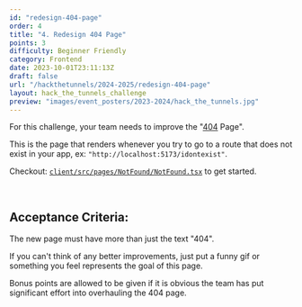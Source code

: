 ```yaml
---
id: "redesign-404-page"
order: 4
title: "4. Redesign 404 Page"
points: 3
difficulty: Beginner Friendly
category: Frontend
date: 2023-10-01T23:11:13Z
draft: false
url: "/hackthetunnels/2024-2025/redesign-404-page"
layout: hack_the_tunnels_challenge
preview: "images/event_posters/2023-2024/hack_the_tunnels.jpg"
---
```


For this challenge, your team needs to improve the "[404](https://developer.mozilla.org/en-US/docs/Web/HTTP/Status/404) Page". 

This is the page that renders whenever you try to go to a route that does not exist in your app, ex: `"http://localhost:5173/idontexist"`.

Checkout: [`client/src/pages/NotFound/NotFound.tsx`](https://github.com/CarletonComputerScienceSociety/hack-the-tunnels-starter-2024/blob/main/client/src/pages/NotFound/NotFound.tsx) to get started.

<br/>

## Acceptance Criteria:

The new page must have more than just the text "404".

If you can't think of any better improvements, just put a funny gif or something you feel represents the goal of this page.

Bonus points are allowed to be given if it is obvious the team has put significant effort into overhauling the 404 page.

